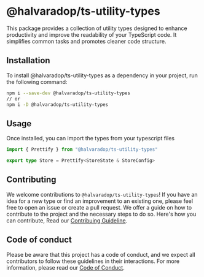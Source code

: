 # @halvaradop/ts-utility-types
This package provides a collection of utility types designed to enhance productivity and improve the readability of your TypeScript code. It simplifies common tasks and promotes cleaner code structure.


## Installation
To install @halvaradop/ts-utility-types as a dependency in your project, run the following command:

```bash
npm i --save-dev @halvaradop/ts-utility-types
// or
npm i -D @halvaradop/ts-utility-types

```

## Usage
Once installed, you can import the types from your typescript files
```ts
import { Prettify } from "@halvaradop/ts-utility-types"

export type Store = Prettify<StoreState & StoreConfig>
```

## Contributing
We welcome contributions to `@halvaradop/ts-utility-types`! If you have an idea for a new type or find an improvement to an existing one, please feel free to open an issue or create a pull request. We offer a guide on how to contribute to the project and the necessary steps to do so. Here's how you can contribute, Read our [Contribuing Guideline](https://github.com/halvaradop/.github/blob/master/.github/CONTRIBUTING.md).

## Code of conduct
Please be aware that this project has a code of conduct, and we expect all contributors to follow these guidelines in their interactions. For more information, please read our [Code of Conduct](https://github.com/halvaradop/.github/blob/master/.github/CODE_OF_CONDUCT.md).